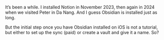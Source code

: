 It’s been a while. I installed Notion in November 2023, then again in 2024 when we visited Peter in Da Nang. And I guess Obsidian is installed just as long.

But the initial step once you have Obsidian installed on iOS is not a tutorial, but either to set up the sync (paid) or create a vault and give it a name. So?